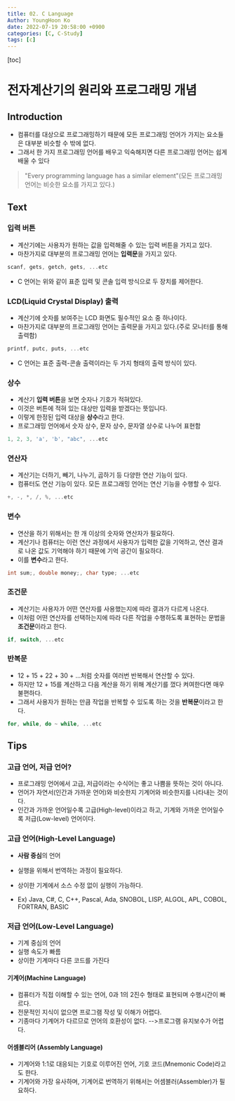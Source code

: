 ```yaml
---
title: 02. C Language
Author: YoungHoon Ko
date: 2022-07-19 20:58:00 +0900
categories: [C, C-Study]
tags: [c]
---
```


[toc]

# 전자계산기의 원리와 프로그래밍 개념

## Introduction

- 컴퓨터를 대상으로 프로그래밍하기 때문에 모든 프로그래밍 언어가 가지는 요소들은 대부분 비슷할 수 밖에 없다. 
- 그래서 한 가지 프로그래밍 언어를 배우고 익숙해지면 다른 프로그래밍 언어는 쉽게 배울 수 있다

>  "Every programming language has a similar element"(모든 프로그래밍 언어는 비슷한 요소를 가지고 있다.)



## Text

### 입력 버튼

- 계산기에는 사용자가 원하는 값을 입력해줄 수 있는 입력 버튼을 가지고 있다.
- 마찬가지로 대부분의 프로그래밍 언어는 **입력문**을 가지고 있다.

```c
scanf, gets, getch, gets, ...etc
```

- C 언어는 위와 같이 표준 입력 및 콘솔 입력 방식으로 두 장치를 제어한다.

### LCD(Liquid Crystal Display) 출력

- 계산기에 숫자를 보여주는 LCD 화면도 필수적인 요소 중 하나이다.
- 마찬가지로 대부분의 프로그래밍 언어는 출력문을 가지고 있다.(주로 모니터를 통해 출력함)

```c
printf, putc, puts, ...etc
```

- C 언어는 표준 출력-콘솔 출력이라는 두 가지 형태의 출력 방식이 있다.

### 상수

- 계산기 **입력 버튼**을 보면 숫자나 기호가 적혀있다.
- 이것은 버튼에 적혀 있는 대상만 입력을 받겠다는 뜻입니다.
- 이렇게 한정된 입력 대상을 **상수**라고 한다.
- 프로그래밍 언어에서 숫자 상수, 문자 상수, 문자열 상수로 나누어 표현함

```c
1, 2, 3, 'a', 'b', "abc", ...etc
```

### 연산자

- 계산기는 더하기, 빼기, 나누기, 곱하기 등 다양한 연산 기능이 있다.
- 컴퓨터도 연산 기능이 있다. 모든 프로그래밍 언어는 연산 기능을 수행할 수 있다.

```c
+, -, *, /, %, ...etc
```

### 변수

- 연산을 하기 위해서는 한 개 이상의 숫자와 연산자가 필요하다.
- 계산기나 컴퓨터는 이런 연산 과정에서 사용자가 입력한 값을 기억하고, 연산 결과로 나온 값도 기억해야 하기 때문에 기억 공간이 필요하다.
- 이를 **변수**라고 한다.

```c
int sum;, double money;, char type; ...etc
```

### 조건문

- 계산기는 사용자가 어떤 연산자를 사용했는지에 따라 결과가 다르게 나온다.
- 이처럼 어떤 연산자를 선택하는지에 따라 다른 작업을 수행하도록 표현하는 문법을 **조건문**이라고 한다.

```c
if, switch, ...etc
```

### 반복문

- 12 + 15 + 22 + 30 + ...처럼 숫자를 여러번 반복해서 연산할 수 있다.
- 하지만 12 + 15를 계산하고 다음 계산을 하기 위해 계산기를 껐다 켜여한다면 매우 불편하다.
- 그래서 사용자가 원하는 만큼 작업을 반복할 수 있도록 하는 것을 **반복문**이라고 한다.

```c
for, while, do ~ while, ...etc
```

## Tips

### 고급 언어, 저급 언어?

- 프로그래밍 언어에서 고급, 저급이라는 수식어는 좋고 나쁨을 뜻하는 것이 아니다.
- 언어가 자연서(인간과 가까운 언어)와 비슷한지 기계어와 비슷한지를 나타내는 것이다.
- 인간과 가까운 언어일수록 고급(High-level)이라고 하고, 기계와 가까운 언어일수록 저급(Low-level) 언어이다.

### 고급 언어(High-Level Language)

- **사람 중심**의 언어
- 실행을 위해서 번역하는 과정이 필요하다.
- 상이한 기계에서 소스 수정 없이 실행이 가능하다.

- Ex)  Java, C#, C, C++, Pascal, Ada, SNOBOL, LISP, ALGOL, APL, COBOL, FORTRAN, BASIC

### 저급 언어(Low-Level Language)

- 기계 중심의 언어
- 실행 속도가 빠름
- 상이한 기계마다 다른 코드를 가진다

#### 기계어(Machine Language)

- 컴퓨터가 직접 이해할 수 있는 언어, 0과 1의 2진수 형태로 표현되며 수행시간이 빠르다.
-  전문적인 지식이 없으면 프로그램 작성 및 이해가 어렵다.
- 기종마다 기계어가 다르므로 언어의 호환성이 없다. -->프로그램 유지보수가 어렵다.

#### 어셈블리어 (Assembly Language)

- 기계어와 1:1로 대응되는 기호로 이루어진 언어, 기호 코드(Mnemonic Code)라고도 한다.
- 기계어와 가장 유사하며, 기계어로 번역하기 위해서는 어셈블러(Assembler)가 필요하다.